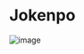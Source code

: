 # Jokenpo

![image](https://user-images.githubusercontent.com/129876529/229836763-ca178a03-2757-41ad-bf7c-333e8ea0038d.png)
